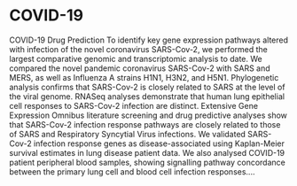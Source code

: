 # COVID-19
COVID-19 Drug Prediction
To identify key gene expression pathways altered with infection of the novel coronavirus SARS-Cov-2, we performed the largest comparative genomic and transcriptomic analysis to date. We compared the novel pandemic coronavirus SARS-Cov-2 with SARS and MERS, as well as Influenza A strains H1N1, H3N2, and H5N1. Phylogenetic analysis confirms that SARS-Cov-2 is closely related to SARS at the level of the viral genome. RNASeq analyses demonstrate that human lung epithelial cell responses to SARS-Cov-2 infection are distinct. Extensive Gene Expression Omnibus literature screening and drug predictive analyses show that SARS-Cov-2 infection response pathways are closely related to those of SARS and Respiratory Syncytial Virus infections. We validated SARS-Cov-2 infection response genes as disease-associated using Kaplan-Meier survival estimates in lung disease patient data. We also analysed COVID-19 patient peripheral blood samples, showing signalling pathway concordance between the primary lung cell and blood cell infection responses....
